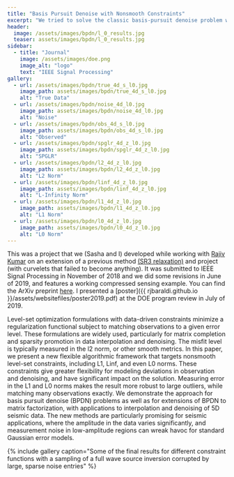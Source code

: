 ```yaml
---
title: "Basis Pursuit Denoise with Nonsmooth Constraints"
excerpt: "We tried to solve the classic basis-pursuit denoise problem where we enforced sparsity in the solution and the observed data."
header:
  image: /assets/images/bpdn/l_0_results.jpg
  teaser: assets/images/bpdn/l_0_results.jpg
sidebar:
  - title: "Journal"
    image: /assets/images/doe.png
    image_alt: "logo"
    text: "IEEE Signal Processing"
gallery:
  - url: /assets/images/bpdn/true_4d_s_l0.jpg
    image_path: assets/images/bpdn/true_4d_s_l0.jpg
    alt: "True Data"
  - url: /assets/images/bpdn/noise_4d_l0.jpg
    image_path: assets/images/bpdn/noise_4d_l0.jpg
    alt: "Noise"
  - url: /assets/images/bpdn/obs_4d_s_l0.jpg
    image_path: assets/images/bpdn/obs_4d_s_l0.jpg
    alt: "Observed"
  - url: /assets/images/bpdn/spglr_4d_z_l0.jpg
    image_path: assets/images/bpdn/spglr_4d_z_l0.jpg
    alt: "SPGLR"
  - url: /assets/images/bpdn/l2_4d_z_l0.jpg
    image_path: assets/images/bpdn/l2_4d_z_l0.jpg
    alt: "L2 Norm"
  - url: /assets/images/bpdn/linf_4d_z_l0.jpg
    image_path: assets/images/bpdn/linf_4d_z_l0.jpg
    alt: "L-Infinity Norm"
  - url: /assets/images/bpdn/l1_4d_z_l0.jpg
    image_path: assets/images/bpdn/l1_4d_z_l0.jpg
    alt: "L1 Norm"
  - url: /assets/images/bpdn/l0_4d_z_l0.jpg
    image_path: assets/images/bpdn/l0_4d_z_l0.jpg
    alt: "L0 Norm"
---
```

This was a project that we (Sasha and I) developed while working with [Rajiv Kumar](https://ca.linkedin.com/in/rajiv-kumar-63031a9) on an extension of a previous method [(SR3 relaxation)](https://arxiv.org/pdf/1807.05411.pdf) and project (with curvelets that failed to become anything). It was submitted to IEEE Signal Processing in November of 2018 and we did some revisions in June of 2019, and features a working compressed sensing example. You can find the ArXiv preprint [here](https://arxiv.org/pdf/1811.11633.pdf). I presented a [poster]({{ rjbaraldi.github.io }}/assets/websitefiles/poster2019.pdf) at the DOE program review in July of 2019. 

Level-set optimization formulations with data-driven constraints minimize a regularization functional subject to matching observations to a given error level. These formulations are widely used, particularly for matrix completion and sparsity promotion in data interpolation and denoising. The misfit level is typically measured in the l2 norm, or other smooth metrics. In this paper, we present a new flexible algorithmic framework that targets nonsmooth level-set constraints, including L1, Linf, and even L0 norms. These constraints give greater flexibility for modeling deviations in observation and denoising, and have significant impact on the solution. Measuring error in the L1 and L0 norms makes the result more robust to large outliers, while matching many observations exactly. We demonstrate the approach for basis pursuit denoise (BPDN) problems as well as for extensions of BPDN to matrix factorization, with applications to interpolation and denoising of 5D seismic data. The new methods are particularly promising for seismic applications, where the amplitude in the data varies significantly, and measurement noise in low-amplitude regions can wreak havoc for standard Gaussian error models.

{% include gallery caption="Some of the final results for different constraint functions with a sampling of a full wave source inversion corrupted by large, sparse noise entries" %}
